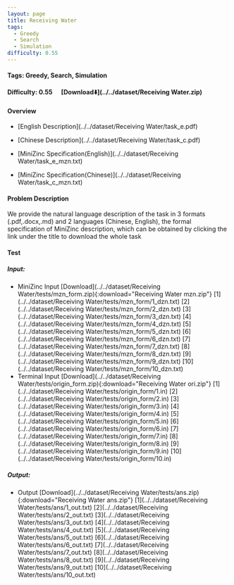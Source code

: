 ```yaml
---
layout: page
title: Receiving Water
tags:
  - Greedy
  - Search
  - Simulation
difficulty: 0.55
---
```


#### Tags: Greedy, Search, Simulation
#### Difficulty: 0.55 &nbsp;&nbsp;&nbsp;&nbsp; [Download⬇️](../../dataset/Receiving Water.zip)
#### Overview
- [English Description](../../dataset/Receiving Water/task_e.pdf)
- [Chinese Description](../../dataset/Receiving Water/task_c.pdf)
- [MiniZinc Specification(English)](../../dataset/Receiving Water/task_e_mzn.txt)

- [MiniZinc Specification(Chinese)](../../dataset/Receiving Water/task_c_mzn.txt)

#### Problem Description
We provide the natural language description of the task in 3 formats (.pdf,.docx,.md) and 2 languages (Chinese, English), the formal specification of MiniZinc description, which can be obtained by clicking the link under the title to download the whole task
#### Test
##### Input:
- MiniZinc Input [Download](../../dataset/Receiving Water/tests/mzn_form.zip){:download="Receiving Water mzn.zip"} [1](../../dataset/Receiving Water/tests/mzn_form/1_dzn.txt) [2](../../dataset/Receiving Water/tests/mzn_form/2_dzn.txt) [3](../../dataset/Receiving Water/tests/mzn_form/3_dzn.txt) [4](../../dataset/Receiving Water/tests/mzn_form/4_dzn.txt) [5](../../dataset/Receiving Water/tests/mzn_form/5_dzn.txt) [6](../../dataset/Receiving Water/tests/mzn_form/6_dzn.txt) [7](../../dataset/Receiving Water/tests/mzn_form/7_dzn.txt) [8](../../dataset/Receiving Water/tests/mzn_form/8_dzn.txt) [9](../../dataset/Receiving Water/tests/mzn_form/9_dzn.txt) [10](../../dataset/Receiving Water/tests/mzn_form/10_dzn.txt) 
- Terminal Input [Download](../../dataset/Receiving Water/tests/origin_form.zip){:download="Receiving Water ori.zip"} [1](../../dataset/Receiving Water/tests/origin_form/1.in) [2](../../dataset/Receiving Water/tests/origin_form/2.in) [3](../../dataset/Receiving Water/tests/origin_form/3.in) [4](../../dataset/Receiving Water/tests/origin_form/4.in) [5](../../dataset/Receiving Water/tests/origin_form/5.in) [6](../../dataset/Receiving Water/tests/origin_form/6.in) [7](../../dataset/Receiving Water/tests/origin_form/7.in) [8](../../dataset/Receiving Water/tests/origin_form/8.in) [9](../../dataset/Receiving Water/tests/origin_form/9.in) [10](../../dataset/Receiving Water/tests/origin_form/10.in) 

##### Output:
- Output [Download](../../dataset/Receiving Water/tests/ans.zip){:download="Receiving Water ans.zip"} [1](../../dataset/Receiving Water/tests/ans/1_out.txt) [2](../../dataset/Receiving Water/tests/ans/2_out.txt) [3](../../dataset/Receiving Water/tests/ans/3_out.txt) [4](../../dataset/Receiving Water/tests/ans/4_out.txt) [5](../../dataset/Receiving Water/tests/ans/5_out.txt) [6](../../dataset/Receiving Water/tests/ans/6_out.txt) [7](../../dataset/Receiving Water/tests/ans/7_out.txt) [8](../../dataset/Receiving Water/tests/ans/8_out.txt) [9](../../dataset/Receiving Water/tests/ans/9_out.txt) [10](../../dataset/Receiving Water/tests/ans/10_out.txt) 

